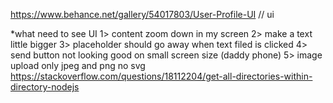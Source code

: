 https://www.behance.net/gallery/54017803/User-Profile-UI // ui 

*what need to see
UI
1> content zoom down in my screen
2> make a text little bigger
3> placeholder should go away when text filed is clicked
4> send button not looking good on small screen size (daddy phone)
5> image upload only jpeg and png no svg
https://stackoverflow.com/questions/18112204/get-all-directories-within-directory-nodejs